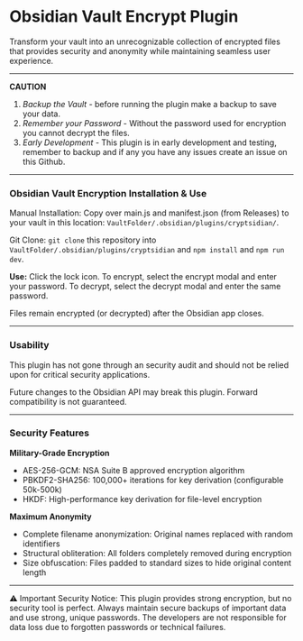 # Obsidian Vault Encrypt Plugin
Transform your vault into an unrecognizable collection of encrypted files that provides security and anonymity while maintaining seamless user experience.

---

**CAUTION**
1. _Backup the Vault_ - before running the plugin make a backup to save your data.
2. _Remember your Password_ - Without the password used for encryption you cannot decrypt the files.
3. _Early Development_ - This plugin is in early development and testing, remember to backup and if any you have any issues create an issue on this Github.

---

### Obsidian Vault Encryption Installation & Use
Manual Installation: Copy over main.js and manifest.json (from Releases) to your vault in this location: `VaultFolder/.obsidian/plugins/cryptsidian/`.

Git Clone: `git clone` this repository into `VaultFolder/.obsidian/plugins/cryptsidian` and `npm install` and `npm run dev`.

**Use:** Click the lock icon. To encrypt, select the encrypt modal and enter your password. To decrypt, select the decrypt modal and enter the same password. 

Files remain encrypted (or decrypted) after the Obsidian app closes.

---

### Usability
This plugin has not gone through an security audit and should not be relied upon for critical security applications.

Future changes to the Obsidian API may break this plugin. Forward compatibility is not guaranteed.

---

### Security Features
**Military-Grade Encryption**
- AES-256-GCM: NSA Suite B approved encryption algorithm
- PBKDF2-SHA256: 100,000+ iterations for key derivation (configurable 50k-500k)
- HKDF: High-performance key derivation for file-level encryption

**Maximum Anonymity**
- Complete filename anonymization: Original names replaced with random identifiers
- Structural obliteration: All folders completely removed during encryption
- Size obfuscation: Files padded to standard sizes to hide original content length

---

⚠️ Important Security Notice: This plugin provides strong encryption, but no security tool is perfect. Always maintain secure backups of important data and use strong, unique passwords. The developers are not responsible for data loss due to forgotten passwords or technical failures.

